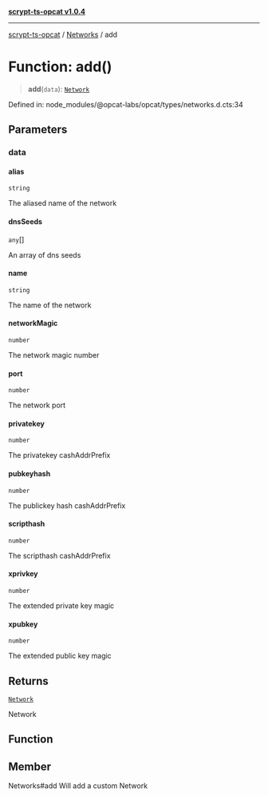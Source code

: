 [**scrypt-ts-opcat v1.0.4**](../../../README.md)

***

[scrypt-ts-opcat](../../../README.md) / [Networks](../README.md) / add

# Function: add()

> **add**(`data`): [`Network`](../../../classes/Network.md)

Defined in: node\_modules/@opcat-labs/opcat/types/networks.d.cts:34

## Parameters

### data

#### alias

`string`

The aliased name of the network

#### dnsSeeds

`any`[]

An array of dns seeds

#### name

`string`

The name of the network

#### networkMagic

`number`

The network magic number

#### port

`number`

The network port

#### privatekey

`number`

The privatekey cashAddrPrefix

#### pubkeyhash

`number`

The publickey hash cashAddrPrefix

#### scripthash

`number`

The scripthash cashAddrPrefix

#### xprivkey

`number`

The extended private key magic

#### xpubkey

`number`

The extended public key magic

## Returns

[`Network`](../../../classes/Network.md)

Network

## Function

## Member

Networks#add
Will add a custom Network
